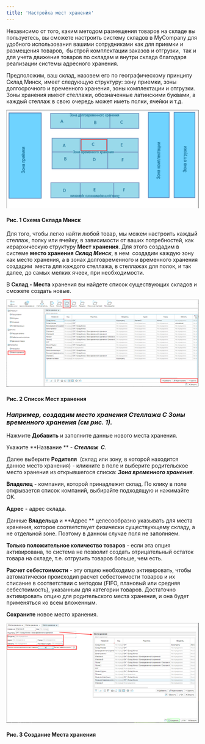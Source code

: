 ```yaml
---
title: 'Настройка мест хранения'
---
```


Независимо от того, каким методом размещения товаров на складе вы пользуетесь, вы сможете настроить систему складов в MyCompany для удобного использования вашими сотрудниками как для приемки и размещения товаров,  быстрой комплектации заказов и отгрузки,  так и для учета движения товаров по складам и внутри склада благодаря реализации системы адресного хранения. 

Предположим, ваш склад, назовем его по географическому принципу Склад Минск, имеет следующую структуру: зону приемки, зоны долгосрочного и временного хранения, зоны комплектации и отгрузки. Зоны хранения имеют стеллажи, обозначенные латинскими буквами, а каждый стеллаж в свою очередь может иметь полки, ячейки и т.д.

![](attachments/1146903/1147089.png)

#### Рис. 1 Схема Склада Минск

  

Для того, чтобы легко найти любой товар, мы можем настроить каждый стеллаж, полку или ячейку, в зависимости от ваших потребностей, как иерархическую структуру **Мест хранения**. Для этого создадим в системе **место хранения** ***Склад Минск***, в нем  создадим каждую зону как место хранения, а в зонах долговременного и временного хранения создадим  места для каждого стеллажа, в стеллажах для полок, и так далее, до самых мелких ячеек, при необходимости.   

В **Склад - Места** хранения вы найдете список существующих складов и сможете создать новые. 

![](attachments/1146903/1147088.png)

#### Рис. 2 Список Мест хранения

  

### *Например, создадим место хранения Стеллажа С Зоны временного хранения (см рис. 1).*

Нажмите **Добавить** и заполните данные нового места хранения.

Укажите **Название ** - ***Стеллаж  С***.   

Далее выберите **Родителя**  (склад или зону, в которой находится данное место хранения) - кликните в поле и выберите родительское место хранения из открывшегося списка: ***Зона временного хранения***. 

**Владелец** - компания, которой принадлежит склад. По клику в поле открывается список компаний, выбирайте подходящую и нажимайте ОК.

**Адрес** - адрес склада.

Данные **Владельца** и **Адрес ** целесообразно указывать для места хранения, которое соответствует физически существующему складу, а не отдельной зоне. Поэтому в данном случае поля не заполняем. 

**Только положительное количество товаров** - если эта опция активирована, то система не позволит создать отрицательный остаток товара на складе, т.е. отгрузить товаров больше, чем есть. 

**Расчет себестоимости** - эту опцию необходимо активировать, чтобы автоматически происходил расчет себестоимости товаров и их списание в соответствии с методом (FIFO, плановый или средняя себестоимость), указанным для категории товаров. Достаточно активировать опцию для родительского места хранения, и она будет применяться ко всем вложенным.

**Сохраните** новое место хранения.

![](attachments/1146903/1147091.png)

#### Рис. 3 Создание Места хранения

  



  
